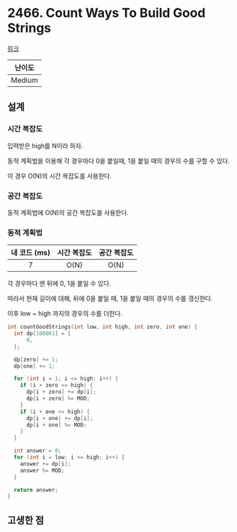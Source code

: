 # 2466. Count Ways To Build Good Strings

[링크](https://leetcode.com/problems/count-ways-to-build-good-strings/description/)

| 난이도 |
| :----: |
| Medium |

## 설계

### 시간 복잡도

입력받은 high를 N이라 하자.

동적 계획법을 이용해 각 경우마다 0을 붙일때, 1을 붙일 때의 경우의 수를 구할 수 있다.

이 경우 O(N)의 시간 복잡도를 사용한다.

### 공간 복잡도

동적 계획법에 O(N)의 공간 복잡도를 사용한다.

### 동적 계획법

| 내 코드 (ms) | 시간 복잡도 | 공간 복잡도 |
| :----------: | :---------: | :---------: |
|      7       |    O(N)     |    O(N)     |

각 경우마다 맨 뒤에 0, 1을 붙일 수 있다.

따라서 현재 길이에 대해, 뒤에 0을 붙일 때, 1을 붙일 때의 경우의 수를 갱신한다.

이후 low ~ high 까지의 경우의 수를 더한다.

```cpp
int countGoodStrings(int low, int high, int zero, int one) {
  int dp[100001] = {
      0,
  };

  dp[zero] += 1;
  dp[one] += 1;

  for (int i = 1; i <= high; i++) {
    if (i + zero <= high) {
      dp[i + zero] += dp[i];
      dp[i + zero] %= MOD;
    }
    if (i + one <= high) {
      dp[i + one] += dp[i];
      dp[i + one] %= MOD;
    }
  }

  int answer = 0;
  for (int i = low; i <= high; i++) {
    answer += dp[i];
    answer %= MOD;
  }

  return answer;
}
```

## 고생한 점
